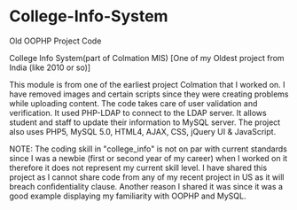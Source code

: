 # College-Info-System
Old OOPHP Project Code

College Info System(part of Colmation MIS) [One of my Oldest project from India (like 2010 or so)]

This module is from one of the earliest project Colmation that I worked on. I have removed images and certain scripts since they were creating problems while uploading content.
The code takes care of user validation and verification. It used PHP-LDAP to connect to the LDAP server. It allows student and staff to update their information to MySQL server. The project also uses PHP5, MySQL 5.0, HTML4, AJAX, CSS, jQuery UI & JavaScript.

NOTE: The coding skill in "college_info" is not on par with current standards since I was a newbie (first or second year of my career) when I worked on it therefore it does not represent my current skill level. I have shared this project as I cannot share code from any of my recent project in US as it will breach confidentiality clause. Another reason I shared it was since it was a good example displaying my familiarity with OOPHP and MySQL.
